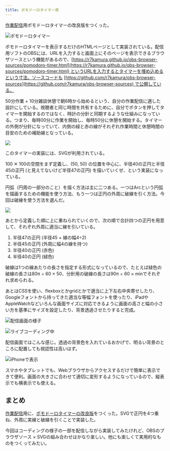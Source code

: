 ```yaml
---
title: ポモドーロタイマー改
---
```

[作業配信](https://www.youtube.com/c/r7kamura)用ポモドーロタイマーの改良版をつくった。

![](https://lh6.googleusercontent.com/JonjkOeXTkHx8uqMsL2I9Bvl2_X1qiZ7e2x4G4cpr-KRNYYjvtMuIh-4TqAe7X5hqYfhcvrqJZit3QEu5ZcDLUhrpEV_tZcVxJaGOfTBXNbHx3nA_hNBlURcmK9C-Bn_m9GTxI4A7-C0y3gPrWRSdTXUezmUdq5vehB5zKa06bA8vi7Xhf0JOYvqSQ "ポモドーロタイマー")

ポモドーロタイマーを表示するだけのHTMLページとして実装されている。配信用ソフトのOBSには、URLを入力すると画面上にそのページを表示できるブラウザソースという機能があるので、[https://r7kamura.github.io/obs-browser-sources/pomodoro-timer.html](https://r7kamura.github.io/obs-browser-sources/pomodoro-timer.html) というURLを入力するとタイマーを埋め込めるという寸法。ソースコードも [https://github.com/r7kamura/obs-browser-sources](https://github.com/r7kamura/obs-browser-sources) で公開している。

50分作業 + 10分雑談休憩で朝6時から始めるという、自分の作業配信に適した設計にしている。視聴者と同じ時間を共有するために、自分でボタンを押してタイマーを開始するのではなく、時計の分針と同期するような仕組みになっている。つまり、毎時00分に作業を開始し、毎時50分に休憩を開始する。タイマーの外側が分針になっていて、内側の緑と赤の線がそれぞれ作業時間と休憩時間の目安のための補助線となっている。

![](https://lh6.googleusercontent.com/mvUdBhYzz7i3S1CYwfm746dW87fQBiYlPJ880uzFORPdkuMqk9LwYj1Ng6-GB605PUGTPTwHxlS8QKKPLs5GA8zyu7qNgBJMAuo2L-J_83JV5Ev7eAUNP2uv9dyPj5mJOATbcCHdwAuSY5nGYm7HFk1wZJNQETaHs-wA9HsoiQNDmBekTzQ8pS-eOA)

このタイマーの実装には、SVGが利用されている。

100 ✕ 100の空間をまず定義し、(50, 50) の位置を中心に、半径40の正円と半径45の正円 (と見えてないけど半径47の正円) を描いていくぜ、という実装になっている。

円弧（円周の一部分のこと）を描く方法は主に二つある。一つはArcという円弧を描画するための機能を使う方法、もう一つは正円の外周に破線を引く方法。今回は破線を使う方法を選んだ。

![](https://lh5.googleusercontent.com/GLUceFMCrLzaCVYaPWAh9KXL-UX67qdIU8_3Eaa922cAen1B659wszRWoCkkaWuAjWgdlyxPJ7bFMtpDjDUNvAqSzgo7sYcVDpntV067g60qIyQFKSyMA-irgu69wKaQWBk9gneIqPXB80BzsuXN9fzp8N_X1zxdQl48xKSVqZ4nQ3hAS_ahQ0kIBg)

あとから定義した順に上に重ねられていくので、次の順で合計四つの正円を用意して、それぞれ外周に適当に線を引いている。

1.  半径47の正円 (半径45 + 線の幅4÷2)
2.  半径45の正円 (外周に幅4の線を持つ)
3.  半径40の正円 (赤色)
4.  半径40の正円 (緑色)

破線は1つの線あたりの長さを指定する形式になっているので、たとえば緑色の破線の長さは80π ÷ 60 × 50、分針用の破線の長さは90π ÷ 60 × minでそれぞれ求められる。

あとはCSSを使い、flexboxとかgridとかで適当に上下左右中央寄せしたり、Googleフォントから持ってきた適当な等幅フォントを使ったり、iPadやAppleWatchなどいろんな画面サイズに対応できるように画面の高さと幅の小さい方を基準にサイズを設定したり、背景透過させたりすると完成。

![](https://lh5.googleusercontent.com/jrs55SvJqOEp9rSZO7CCSyJCLPOIKQVgND1HnJI1qLy0a8vlaWxhAL3U2rONh2c5uwb0wpHUVOtpdnj97zGwS41zpuX9JB0RZ7e6UDBEe91N8618OMv9BwWyUWA1CpNUBhatahQlPLrb_AOoycugAbMFzdiK4CoUG97Q2w0jmJRQ_dIU-2a3kQcM0w "配信画面の様子")

![](https://lh6.googleusercontent.com/Sy6i5o9YNIj3lhp4g-kJPfbln1uryPW7WIG2Eeri_io4mbhabBp8kr-cNjjtONPhiWB2AQ1nMDF_jnQUIt5EFTG3fYMDcqaAZGKlO760eMroQo5Lgs7rBEqFdzpJdbQo939sg02yOvPYM0XkGqIFsKk7mt7oiQne1urGEsUYD5Hd8AAZXSCphKu8Dg "ライブコーディング中")

配信画面ではこんな感じ。透過の背景色を入れているおかげで、明るい背景のところに配置しても視認性は高いはず。

![](https://lh5.googleusercontent.com/DHnXHjW653KYw944RsowSVVZrRlRwv_S9giqZPPxt5iN0kc5fwOdNqmzL3ME8WkEcopLTcqs210BvMamNw5Wm11bak6yepiEF0LAxYrkdmoGu4DqxMvFqHQv-bmIPn-SF2DPl3mvxfzaCD4MWhP0ujbhLrfdFkJ1MWMlfMvYfIYFPJljr97-DSJeLA "iPhoneで表示")

スマホやタブレットでも、Webブラウザからアクセスするだけで簡単に表示できて便利。画面の大きさに合わせて適切に変形するようになっているので、縦表示でも横表示でも使える。

まとめ
---

[作業配信](https://www.youtube.com/c/r7kamura)用に、[ポモドーロタイマーの改良版](https://github.com/r7kamura/obs-browser-sources)をつくった。SVGで正円を4つ重ね、外周に実線と破線を引くことで実装した。

今回はコーディングの様子の一部を配信しながら実装してみたけれど、OBSのブラウザソース × SVGの組み合わせはかなり楽しい。他にも楽しくて実用的なものをつくってみたい。
